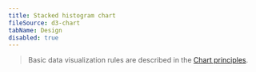 ```yaml
---
title: Stacked histogram chart
fileSource: d3-chart
tabName: Design
disabled: true
---
```


> Basic data visualization rules are described in the [Chart principles](/data-display/chart/).
